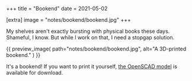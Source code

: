 +++
title = "Bookend"
date = 2021-05-02

[extra]
image = "notes/bookend/bookend.jpg"
+++

My shelves aren't exactly bursting with physical books these days. Shameful, I know. But while I work on that, I need a stopgap solution.

{{
    preview_image(
        path="notes/bookend/bookend.jpg",
        alt="A 3D-printed bookend."
    )
}}

It's a bookend! If you want to print it yourself, [the OpenSCAD model](bookend.zip) is available for download.

